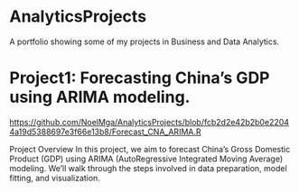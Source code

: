 # AnalyticsProjects
A portfolio showing some of my projects in Business and Data Analytics.

# Project1: Forecasting China’s GDP using ARIMA modeling. 
https://github.com/NoelMga/AnalyticsProjects/blob/fcb2d2e42b2b0e22044a19d5388697e3f66e13b8/Forecast_CNA_ARIMA.R

Project Overview
In this project, we aim to forecast China’s Gross Domestic Product (GDP) using ARIMA (AutoRegressive Integrated Moving Average) modeling. We’ll walk through the steps involved in data preparation, model fitting, and visualization.


